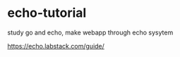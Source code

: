 # echo-tutorial

study go and echo, make webapp through echo sysytem

https://echo.labstack.com/guide/
